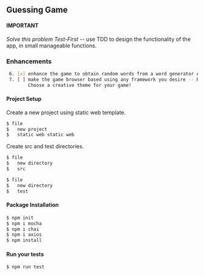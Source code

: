 ## Guessing Game

#### IMPORTANT

  *Solve this problem Test-First* -- use TDD to design the functionality of the app, in small manageable functions. 

### Enhancements
```sh
 6. [x] enhance the game to obtain random words from a word generator API
 7. [ ] make the game browser based using any framework you desire -- React, Angular, Vue. 
        Choose a creative theme for your game!
```

#### Project Setup  

Create a new project using static web template.

```sh
$ file
$   new project
$   static web static web 
```

Create src and test directories.

```sh
$ file
$   new directory
$   src 

$ file
$   new directory
$   test 
```



#### Package Installation

```sh
$ npm init
$ npm i mocha
$ npm i chai
$ npm i axios
$ npm install
```


#### Run your tests

```sh
$ npm run test

```
